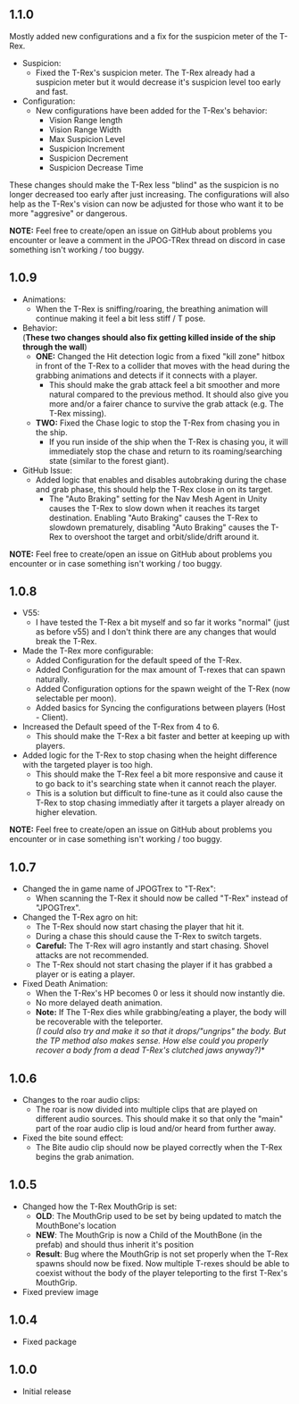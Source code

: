 ## 1.1.0
Mostly added new configurations and a fix for the suspicion meter of the T-Rex.
- Suspicion:
	- Fixed the T-Rex's suspicion meter. The T-Rex already had a suspicion meter but it would decrease it's suspicion level too early and fast.
- Configuration:
	- New configurations have been added for the T-Rex's behavior:
		- Vision Range length
		- Vision Range Width
		- Max Suspicion Level
		- Suspicion Increment
		- Suspicion Decrement
		- Suspicion Decrease Time
		
These changes should make the T-Rex less "blind" as the suspicion is no longer decreased too early after just increasing. The configurations will also help as the T-Rex's vision can now be adjusted for those who want it to be more "aggresive" or dangerous.

**NOTE:** Feel free to create/open an issue on GitHub about problems you encounter or leave a comment in the JPOG-TRex thread on discord in case something isn't working / too buggy.

## 1.0.9
- Animations:
	- When the T-Rex is sniffing/roaring, the breathing animation will continue making it feel a bit less stiff / T pose.
- Behavior:  
(**These two changes should also fix getting killed inside of the ship through the wall**)
	- **ONE:** Changed the Hit detection logic from a fixed "kill zone" hitbox in front of the T-Rex to a collider that moves with the head during the grabbing animations and detects if it connects with a player.  
		- This should make the grab attack feel a bit smoother and more natural compared to the previous method. It should also give you more and/or a fairer chance to survive the grab attack (e.g. The T-Rex missing).
	- **TWO:** Fixed the Chase logic to stop the T-Rex from chasing you in the ship.  
		- If you run inside of the ship when the T-Rex is chasing you, it will immediately stop the chase and return to its roaming/searching state (similar to the forest giant).
- GitHub Issue:
	- Added logic that enables and disables autobraking during the chase and grab phase, this should help the T-Rex close in on its target.
		- The "Auto Braking" setting for the Nav Mesh Agent in Unity causes the T-Rex to slow down when it reaches its target destination. Enabling "Auto Braking" causes the T-Rex to slowdown prematurely, disabling "Auto Braking" causes the T-Rex to overshoot the target and orbit/slide/drift around it.
	
**NOTE:** Feel free to create/open an issue on GitHub about problems you encounter or in case something isn't working / too buggy.

## 1.0.8
- V55:
	- I have tested the T-Rex a bit myself and so far it works "normal" (just as before v55) and I don't think there are any changes that would break the T-Rex.
- Made the T-Rex more configurable:
	- Added Configuration for the default speed of the T-Rex.
	- Added Configuration for the max amount of T-rexes that can spawn naturally.
	- Added Configuration options for the spawn weight of the T-Rex (now selectable per moon).
	- Added basics for Syncing the configurations between players (Host - Client).
- Increased the Default speed of the T-Rex from 4 to 6.
	- This should make the T-Rex a bit faster and better at keeping up with players.
- Added logic for the T-Rex to stop chasing when the height difference with the targeted player is too high.
	- This should make the T-Rex feel a bit more responsive and cause it to go back to it's searching state when it cannot reach the player.
	- This is a solution but difficult to fine-tune as it could also cause the T-Rex to stop chasing immediatly after it targets a player already on higher elevation.

**NOTE:** Feel free to create/open an issue on GitHub about problems you encounter or in case something isn't working / too buggy.


## 1.0.7
- Changed the in game name of JPOGTrex to "T-Rex":
	- When scanning the T-Rex it should now be called "T-Rex" instead of "JPOGTrex".
- Changed the T-Rex agro on hit:
	- The T-Rex should now start chasing the player that hit it.
	- During a chase this should cause the T-Rex to switch targets.
	- **Careful:** The T-Rex will agro instantly and start chasing. Shovel attacks are not recommended.
	- The T-Rex should not start chasing the player if it has grabbed a player or is eating a player.
- Fixed Death Animation:
	- When the T-Rex's HP becomes 0 or less it should now instantly die.
	- No more delayed death animation.
	- **Note:** If The T-Rex dies while grabbing/eating a player, the body will be recoverable with the teleporter.  
	  *(I could also try and make it so that it drops/"ungrips" the body. But the TP method also makes sense. How else could you properly recover a body from a dead T-Rex's clutched jaws anyway?)**

## 1.0.6
- Changes to the roar audio clips: 
	- The roar is now divided into multiple clips that are played on different audio sources. This should make it so that only the "main" part of the roar audio clip is loud and/or heard from further away.
- Fixed the bite sound effect:
	- The Bite audio clip should now be played correctly when the T-Rex begins the grab animation. 

## 1.0.5
- Changed how the T-Rex MouthGrip is set:
	- **OLD**: The MouthGrip used to be set by being updated to match the MouthBone's location
	- **NEW**: The MouthGrip is now a Child of the MouthBone (in the prefab) and should thus inherit it's position
	- **Result**: Bug where the MouthGrip is not set properly when the T-Rex spawns should now be fixed. Now multiple T-rexes should be able to coexist without the body of the player teleporting to the first T-Rex's MouthGrip.
- Fixed preview image


## 1.0.4

- Fixed package

## 1.0.0

- Initial release